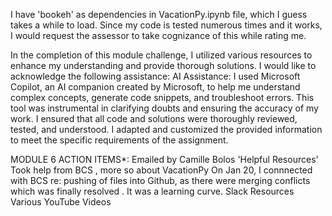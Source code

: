 I have 'bookeh' as dependencies in VacationPy.ipynb file, which I guess takes a while to load. Since my code is tested numerous times and it works, I would request the assessor to take cognizance of this while rating me.

In the completion of this module challenge, I utilized various resources to enhance my understanding and provide thorough solutions. 
I would like to acknowledge the following assistance: AI Assistance: I used Microsoft Copilot, an AI companion created by Microsoft, to help me understand complex concepts, generate code snippets, and troubleshoot errors. This tool was instrumental in clarifying doubts and ensuring the accuracy of my work. I ensured that all code and solutions were thoroughly reviewed, tested, and understood. I adapted and customized the provided information to meet the specific requirements of the assignment.

MODULE 6 ACTION ITEMS*: Emailed by Camille Bolos 'Helpful Resources'
Took help from BCS , more so about VacationPy
On Jan 20, I connnected with BCS re: pushing of files into Github, as there were merging conflicts which was finally resolved . It was a learning curve.
Slack Resources
Various YouTube Videos
